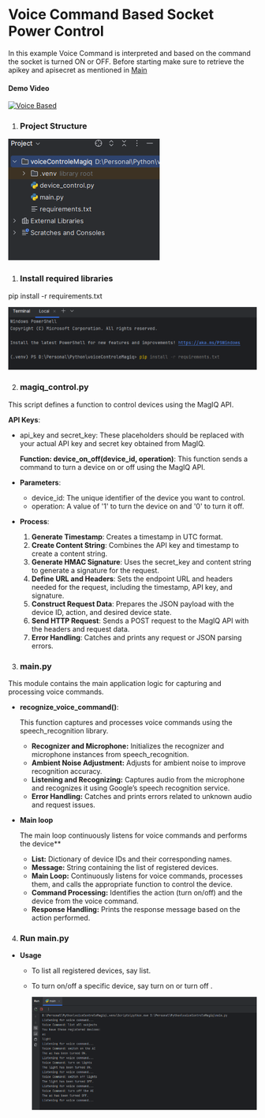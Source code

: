 ﻿# Voice Command Based Socket Power Control

In this example Voice Command is interpreted and based on the command the socket is turned ON or OFF. Before starting make sure to retrieve the apikey and apisecret as mentioned in [Main](/)

#### Demo Video
[![Voice Based](https://img.youtube.com/vi/d0HxlISSsNM/0.jpg)](https://www.youtube.com/watch?v=d0HxlISSsNM)

1. ### Project Structure
![](docimgs/97f0dce9-2d9e-479d-b2d4-fbb346b6a97e.001.png)
1. ### Install required libraries
pip install -r requirements.txt

![](docimgs/97f0dce9-2d9e-479d-b2d4-fbb346b6a97e.002.png)

2. ### magiq\_control.py
This script defines a function to control devices using the MagIQ API.

**API Keys**:

- api\_key and secret\_key: These placeholders should be replaced with your actual API key and secret key obtained from MagIQ.

  **Function: device\_on\_off(device\_id, operation)**: This function sends a command to turn a device on or off using the MagIQ API.

- **Parameters**:
  - device\_id: The unique identifier of the device you want to control.
  - operation: A value of '1' to turn the device on and '0' to turn it off.
- **Process**:
  1. **Generate Timestamp**: Creates a timestamp in UTC format.
  1. **Create Content String**: Combines the API key and timestamp to create a content string.
  1. **Generate HMAC Signature**: Uses the secret\_key and content string to generate a signature for the request.
  1. **Define URL and Headers**: Sets the endpoint URL and headers needed for the request, including the timestamp, API key, and signature.
  1. **Construct Request Data**: Prepares the JSON payload with the device ID, action, and desired device state.
  1. **Send HTTP Request**: Sends a POST request to the MagIQ API with the headers and request data.
  1. **Error Handling**: Catches and prints any request or JSON parsing errors.
3. ### main.py
This module contains the main application logic for capturing and processing voice commands.

- **recognize\_voice\_command()**:

  This function captures and processes voice commands using the speech\_recognition library.

  - **Recognizer and Microphone:** Initializes the recognizer and microphone instances from speech\_recognition.
  - **Ambient Noise Adjustment:** Adjusts for ambient noise to improve recognition accuracy.
  - **Listening and Recognizing:** Captures audio from the microphone and recognizes it using Google’s speech recognition service.
  - **Error Handling:** Catches and prints errors related to unknown audio and request issues.
- **Main loop**

  The main loop continuously listens for voice commands and performs the device** 

  - **List:** Dictionary of device IDs and their corresponding names.
  - **Message:** String containing the list of registered devices.
  - **Main Loop:** Continuously listens for voice commands, processes them, and calls the appropriate function to control the device.
  - **Command Processing:** Identifies the action (turn on/off) and the device from the voice command.
  - **Response Handling:** Prints the response message based on the action performed.
4. ### Run main.py
- **Usage**
  - To list all registered devices, say list.
  - To turn on/off a specific device, say turn on <device name> or turn off <device name>.


    ![](docimgs/97f0dce9-2d9e-479d-b2d4-fbb346b6a97e.003.png)
